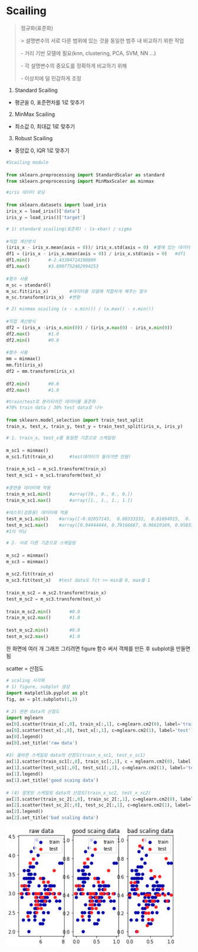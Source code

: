 # Scailing

> 정규화(표준화)
>
> \> 설명변수의 서로 다른 범위에 있는 것을 동일한 범주 내 비교하기 위한 작업
>
>    \- 거리 기반 모델에 필요(knn, clustering, PCA, SVM, NN ...)
>
>    \- 각 설명변수의 중요도를 정확하게 비교하기 위해
>
>    \- 이상치에 덜 민감하게 조정



1)  Standard Scailing
   - 평균을 0, 표준편차를 1로 맞추기
2)  MinMax Scailing
   - 최소값 0, 최대값 1로 맞추기
3)  Robust Scailing
   - 중앙값 0, IQR 1로 맞추기



```python
#Scailing module

from sklearn.preprocessing import StandardScalar as standard
from sklearn.preprocessing import MinMaxScaler as minmax
```

```python
#iris 데이터 로딩

from sklearn.datasets import load_iris
iris_x = load_iris()['data']
iris_y = load_iris()['target']
```

```python
# 1) standard scailing(표준화) : (x-xbar) / sigma

#직접 계산방식
(iris_x - iris_x.mean(axis = 0))/ iris_x.std(axis = 0)	#열에 있는 데이터 다 +고 /
df1 = (iris_x - iris_x.mean(axis = 0)) / iris_x.std(axis = 0)	#df1
df1.min()		#-2.43394714190809
df1.max()		#3.0907752482994253

#함수 사용
m_sc = standard()
m_sc.fit(iris_x)		#데이터를 모델에 적합하게 해주는 함수
m_sc.transform(iris_x)	#변환
```

```python
# 2) minmax scailing (x - x.min()) / (x.max() - x.min())

#직접 계산방식
df2 = (iris_x -iris_x.min(0)) / (iris_x.max(0) - iris_x.min(0))
df2.max()		#1.0
df2.min()		#0.0

#함수 사용
mm = minmax()
mm.fit(iris_x)
df2 = mm.transform(iris_x)

df2.min()		#0.0
df2.max()		#1.0
```

```python
#train/test로 분리되어진 데이터를 표준화
#70% train data / 30% test data로 나누

from sklearn.model_selection import train_test_split
train_x, test_x, train_y, test_y = train_test_split(iris_x, iris_y)
```

```python
# 1. train_x, test_x를 동일한 기준으로 스케일링

m_sc1 = minmax()
m_sc1.fit(train_x)		#test데이터가 들어가면 안됨!

train_m_sc1 = m_sc1.transform(train_x)
test_m_sc1 = m_sc1.transform(test_x)

#훈련용 데이터에 적용
train_m_sc1.min()		#array([0., 0., 0., 0.])
train_m_sc1.max()		#array([1., 1., 1., 1.])

#테스트(검증용) 데이터에 적용
test_m_sc1.min()	#array([-0.02857143,  0.08333333,  0.01694915,  0.        ])  #0이 아님
test_m_sc1.max()	#array([0.94444444, 0.79166667, 0.96610169, 0.95833333])  
#1이 아님
```

```python
# 2. 서로 다른 기준으로 스케일링

m_sc2 = minmax()
m_sc3 = minmax()

m_sc2.fit(train_x)
m_sc3.fit(test_x)	#test data도 fit >> min을 0, max를 1

train_m_sc2 = m_sc2.transform(train_x)
test_m_sc2 = m_sc3.transform(test_x)

train_m_sc2.min()		#0.0
train_m_sc2.max()		#1.0

test_m_sc2.min()		#0.0
test_m_sc2.max()		#1.0
```



한 화면에 여러 개 그래프 그리려면 figure 함수 써서 객체를 만든 후 subplot을 만들면 됨

scatter = 산점도

```python
# scaling 시각화
# 1) figure, subplot 생성
import matplotlib.pyplot as plt
fig, ax = plt.subplots(1,3)

# 2) 원본 data의 산점도
import mglearn
ax[0].scatter(train_x[:,0], train_x[:,1], c=mglearn.cm2(0), label='train')
ax[0].scatter(test_x[:,0], test_x[:,1], c=mglearn.cm2(1), label='test')
ax[0].legend()
ax[0].set_title('raw data')

#3) 올바른 스케일링 data의 산점도(train_x_sc1, test_x_sc1)
ax[1].scatter(train_sc1[:,0], train_sc[:,1], c = mglearn.cm2(0), label = 'train')
ax[1].scatter(test_sc1[:,0], test_sc1[:,1], c=mglearn.cm2(1), label='test')
ax[1].legend()
ax[1].set_title('good scaing data')

# (4) 잘못된 스케일링 data의 산점도(train_x_sc2, test_x_sc2)
ax[2].scatter(train_sc_2[:,0], train_sc_2[:,1], c=mglearn.cm2(0), label='train')
ax[2].scatter(test_sc_2[:,0], test_sc_2[:,1], c=mglearn.cm2(1), label='test')
ax[2].legend()
ax[2].set_title('bad scaling data')
```

![image-20220108164458554](Scailing.assets/image-20220108164458554.png)
